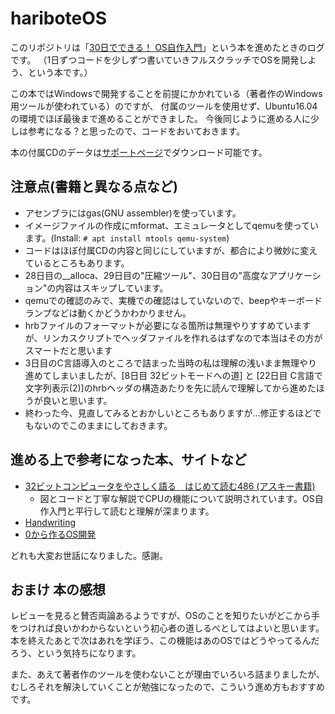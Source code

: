 # hariboteOS
このリポジトリは「[30日でできる！ OS自作入門](https://www.amazon.co.jp/dp/B00IR1HYI0)」という本を進めたときのログです。
（1日ずつコードを少しずつ書いていきフルスクラッチでOSを開発しよう、という本です。）

この本ではWindowsで開発することを前提にかかれている（著者作のWindows用ツールが使われている）のですが、
付属のツールを使用せず、Ubuntu16.04の環境でほぼ最後まで進めることができました。
今後同じように進める人に少しは参考になる？と思ったので、コードをおいておきます。

本の付属CDのデータは[サポートページ](https://book.mynavi.jp/supportsite/detail/4839919844.html)でダウンロード可能です。

## 注意点(書籍と異なる点など)
- アセンブラにはgas(GNU assembler)を使っています。
- イメージファイルの作成にmformat、エミュレータとしてqemuを使っています。(Install: `# apt install mtools qemu-system`)
- コードはほぼ付属CDの内容と同じにしていますが、都合により微妙に変えているところもあります。
- 28日目の__alloca、29日目の"圧縮ツール"、30日目の"高度なアプリケーション"の内容はスキップしています。
- qemuでの確認のみで、実機での確認はしていないので、beepやキーボードランプなどは動くかどうかわかりません。
- hrbファイルのフォーマットが必要になる箇所は無理やりすすめていますが、リンカスクリプトでヘッダファイルを作れるはずなので本当はその方がスマートだと思います
- 3日目のC言語導入のところで詰まった当時の私は理解の浅いまま無理やり進めてしまいましたが、[8日目 32ビットモードへの道] と [22日目 C言語で文字列表示(2)]のhrbヘッダの構造あたりを先に読んで理解してから進めたほうが良いと思います。
- 終わった今、見直してみるとおかしいところもありますが...修正するほどでもないのでこのままにしておきます。


## 進める上で参考になった本、サイトなど
- [32ビットコンピュータをやさしく語る　はじめて読む486 (アスキー書籍)](https://www.amazon.co.jp/dp/B00OCF5YUA/)
  - 図とコードと丁寧な解説でCPUの機能について説明されています。OS自作入門と平行して読むと理解が深まります。
- [Handwriting](http://lv4.hateblo.jp/archive/category/%E8%87%AA%E4%BD%9COS)
- [0から作るOS開発](http://softwaretechnique.jp/OS_Development/)

どれも大変お世話になりました。感謝。

## おまけ 本の感想
レビューを見ると賛否両論あるようですが、OSのことを知りたいがどこから手をつければ良いかわからないという初心者の道しるべとしてはよいと思います。
本を終えたあとで次はあれを学ぼう、この機能はあのOSではどうやってるんだろう、という気持ちになります。

また、あえて著者作のツールを使わないことが理由でいろいろ詰まりましたが、むしろそれを解決していくことが勉強になったので、こういう進め方もおすすめです。
